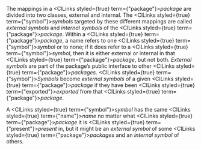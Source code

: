  



The mappings in a <ClLinks styled={true} term={"package"}><i>package</i></ClLinks> are divided into two classes, external and internal. The <ClLinks styled={true} term={"symbol"}><i>symbols</i></ClLinks> targeted by these different mappings are called *external symbols* and *internal symbols* of the <ClLinks styled={true} term={"package"}><i>package</i></ClLinks>. Within a <ClLinks styled={true} term={"package"}><i>package</i></ClLinks>, a name refers to one <ClLinks styled={true} term={"symbol"}><i>symbol</i></ClLinks> or to none; if it does refer to a <ClLinks styled={true} term={"symbol"}><i>symbol</i></ClLinks>, then it is either external or internal in that <ClLinks styled={true} term={"package"}><i>package</i></ClLinks>, but not both. *External symbols* are part of the package’s public interface to other <ClLinks styled={true} term={"package"}><i>packages</i></ClLinks>. <ClLinks styled={true} term={"symbol"}><i>Symbols</i></ClLinks> become *external symbols* of a given <ClLinks styled={true} term={"package"}><i>package</i></ClLinks> if they have been <ClLinks styled={true} term={"exported"}><i>exported</i></ClLinks> from that <ClLinks styled={true} term={"package"}><i>package</i></ClLinks>. 



A <ClLinks styled={true} term={"symbol"}><i>symbol</i></ClLinks> has the same <ClLinks styled={true} term={"name"}><i>name</i></ClLinks> no matter what <ClLinks styled={true} term={"package"}><i>package</i></ClLinks> it is <ClLinks styled={true} term={"present"}><i>present</i></ClLinks> in, but it might be an *external symbol* of some <ClLinks styled={true} term={"package"}><i>packages</i></ClLinks> and an *internal symbol* of others. 



